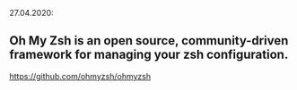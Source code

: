 27.04.2020:

## Oh My Zsh is an open source, community-driven framework for managing your zsh configuration.

https://github.com/ohmyzsh/ohmyzsh
